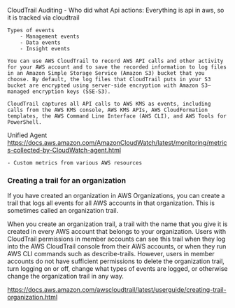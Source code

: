 CloudTrail
    Auditing - Who did what
    Api actions: Everything is api in aws, so it is tracked via cloudtrail

    Types of events
        - Management events
        - Data events
        - Insight events

    You can use AWS CloudTrail to record AWS API calls and other activity for your AWS account and to save the recorded information to log files in an Amazon Simple Storage Service (Amazon S3) bucket that you choose. By default, the log files that CloudTrail puts in your S3 bucket are encrypted using server-side encryption with Amazon S3–managed encryption keys (SSE-S3).

    CloudTrail captures all API calls to AWS KMS as events, including calls from the AWS KMS console, AWS KMS APIs, AWS CloudFormation templates, the AWS Command Line Interface (AWS CLI), and AWS Tools for PowerShell.


Unified Agent
https://docs.aws.amazon.com/AmazonCloudWatch/latest/monitoring/metrics-collected-by-CloudWatch-agent.html

    - Custom metrics from various AWS resources


### Creating a trail for an organization

If you have created an organization in AWS Organizations, you can create a trail that logs all events for all AWS accounts in that organization. This is sometimes called an organization trail.

When you create an organization trail, a trail with the name that you give it is created in every AWS account that belongs to your organization. Users with CloudTrail permissions in member accounts can see this trail when they log into the AWS CloudTrail console from their AWS accounts, or when they run AWS CLI commands such as describe-trails. However, users in member accounts do not have sufficient permissions to delete the organization trail, turn logging on or off, change what types of events are logged, or otherwise change the organization trail in any way.


https://docs.aws.amazon.com/awscloudtrail/latest/userguide/creating-trail-organization.html